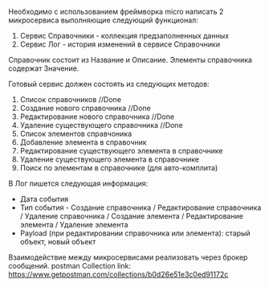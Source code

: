 Необходимо с использованием фреймворка micro  написать 2 микросервиса выполняющие следующий функционал:
1) Сервис Справочники - коллекция предзаполненных данных
2) Сервис Лог - история изменений в сервисе Справочники

Справочник состоит из Название и Описание.
Элементы справочника содержат Значение.

Готовый сервис должен состоять из следующих методов:
1) Список справочников //Done
2) Создание нового справочника //Done
3) Редактирование нового справочника //Done
4) Удаление существующего справочника //Done
5) Список элементов справчоника
6) Добавление элемента в справочник
7) Редактирование существующего элемента в справочнике
8) Удаление существующего элемента в справочнике
9) Поиск по элементам в справочнике (для авто-комплита)

В Лог пишется следующая информация:
- Дата события
- Тип события - Создание справочника / Редактирование справочника / Удаление справочника / Создание элемента / Редактирование элемента / Удаление элемента
- Payload (при редактировании справочника или элемента): старый объект, новый объект

Взаимодействие между микросервисами реализовать через брокер сообщений.
postman Collection link:
https://www.getpostman.com/collections/b0d26e51e3c0ed91172c